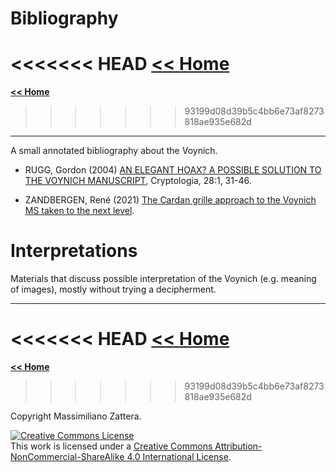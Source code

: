 # Bibliography

<<<<<<< HEAD
[**<< Home**](./index.md)
=======
[**<< Home**](./)
>>>>>>> 93199d08d39b5c4bb6e73af8273818ae935e682d

---


A small annotated bibliography about the Voynich.

* RUGG, Gordon (2004) [AN ELEGANT HOAX? A POSSIBLE SOLUTION TO THE VOYNICH MANUSCRIPT](http://dx.doi.org/10.1080/0161-110491892755), Cryptologia, 28:1, 31-46.

* ZANDBERGEN, René (2021) [The Cardan grille approach to the Voynich MS taken to the next level](https://arxiv.org/abs/2104.12548).

# Interpretations

Materials that discuss possible interpretation of the Voynich (e.g. meaning of images), mostly without trying a decipherment.



	
---

<<<<<<< HEAD
[**<< Home**](./index.md)
=======
[**<< Home**](./)
>>>>>>> 93199d08d39b5c4bb6e73af8273818ae935e682d

Copyright Massimiliano Zattera.

<a rel="license" href="http://creativecommons.org/licenses/by-nc-sa/4.0/"><img alt="Creative Commons License" style="border-width:0" src="https://i.creativecommons.org/l/by-nc-sa/4.0/88x31.png" /></a><br />This work is licensed under a <a rel="license" href="http://creativecommons.org/licenses/by-nc-sa/4.0/">Creative Commons Attribution-NonCommercial-ShareAlike 4.0 International License</a>.
